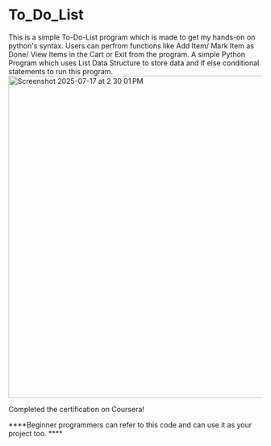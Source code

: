 # To_Do_List
This is a simple To-Do-List program which is made to get my hands-on on python's syntax. 
Users can perfrom functions like Add Item/ Mark Item as Done/ View Items in the Cart or Exit from the program.
A simple Python Program which uses List Data Structure to store data and if else conditional statements to run this program.
<img width="824" height="639" alt="Screenshot 2025-07-17 at 2 30 01 PM" src="https://github.com/user-attachments/assets/aded1436-f5c0-4c23-a72f-627381c50210" />

Completed the certification on Coursera!

****Beginner programmers can refer to this code and can use it as your project too. ****
